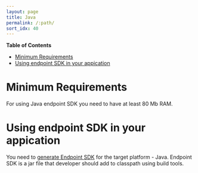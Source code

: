 ```yaml
---
layout: page
title: Java
permalink: /:path/
sort_idx: 40
---
```

**Table of Contents**

- [Minimum Requirements](#minimum-requirements)
- [Using endpoint SDK in your appication](#using-endpoint-sdk-in-your-appication)

# Minimum Requirements

For using Java endpoint SDK you need to have at least 80 Mb RAM.

# Using endpoint SDK in your appication

You need to [generate Endpoint SDK](Getting-started#generate-sdk) for the target platform - Java. Endpoint SDK is a jar file that developer should add to classpath using build tools.
